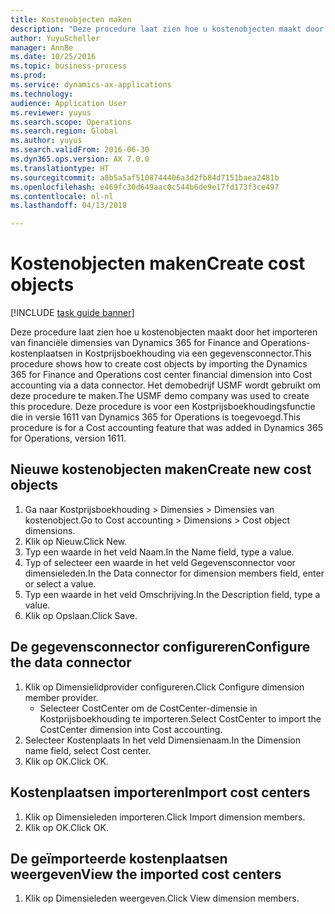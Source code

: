 ```yaml
--- 
title: Kostenobjecten maken
description: "Deze procedure laat zien hoe u kostenobjecten maakt door het importeren van financiële dimensies van Dynamics 365 for Finance and Operations-kostenplaatsen in Kostprijsboekhouding via een gegevensconnector."
author: YuyuScheller
manager: AnnBe
ms.date: 10/25/2016
ms.topic: business-process
ms.prod: 
ms.service: dynamics-ax-applications
ms.technology: 
audience: Application User
ms.reviewer: yuyus
ms.search.scope: Operations
ms.search.region: Global
ms.author: yuyus
ms.search.validFrom: 2016-06-30
ms.dyn365.ops.version: AX 7.0.0
ms.translationtype: HT
ms.sourcegitcommit: a8b5a5af5108744406a3d2fb84d7151baea2481b
ms.openlocfilehash: e469fc30d649aac0c544b6de9e17fd173f3ce497
ms.contentlocale: nl-nl
ms.lasthandoff: 04/13/2018

---
```

# <a name="create-cost-objects"></a><span data-ttu-id="fda4d-103">Kostenobjecten maken</span><span class="sxs-lookup"><span data-stu-id="fda4d-103">Create cost objects</span></span> 

[!INCLUDE [task guide banner](../../includes/task-guide-banner.md)]

<span data-ttu-id="fda4d-104">Deze procedure laat zien hoe u kostenobjecten maakt door het importeren van financiële dimensies van Dynamics 365 for Finance and Operations-kostenplaatsen in Kostprijsboekhouding via een gegevensconnector.</span><span class="sxs-lookup"><span data-stu-id="fda4d-104">This procedure shows how to create cost objects by importing the Dynamics 365 for Finance and Operations cost center financial dimension into Cost accounting via a data connector.</span></span> <span data-ttu-id="fda4d-105">Het demobedrijf USMF wordt gebruikt om deze procedure te maken.</span><span class="sxs-lookup"><span data-stu-id="fda4d-105">The USMF demo company was used to create this procedure.</span></span> <span data-ttu-id="fda4d-106">Deze procedure is voor een Kostprijsboekhoudingsfunctie die in versie 1611 van Dynamics 365 for Operations is toegevoegd.</span><span class="sxs-lookup"><span data-stu-id="fda4d-106">This procedure is for a Cost accounting feature that was added in Dynamics 365 for Operations, version 1611.</span></span>


## <a name="create-new-cost-objects"></a><span data-ttu-id="fda4d-107">Nieuwe kostenobjecten maken</span><span class="sxs-lookup"><span data-stu-id="fda4d-107">Create new cost objects</span></span>
1. <span data-ttu-id="fda4d-108">Ga naar Kostprijsboekhouding > Dimensies > Dimensies van kostenobject.</span><span class="sxs-lookup"><span data-stu-id="fda4d-108">Go to Cost accounting > Dimensions > Cost object dimensions.</span></span>
2. <span data-ttu-id="fda4d-109">Klik op Nieuw.</span><span class="sxs-lookup"><span data-stu-id="fda4d-109">Click New.</span></span>
3. <span data-ttu-id="fda4d-110">Typ een waarde in het veld Naam.</span><span class="sxs-lookup"><span data-stu-id="fda4d-110">In the Name field, type a value.</span></span>
4. <span data-ttu-id="fda4d-111">Typ of selecteer een waarde in het veld Gegevensconnector voor dimensieleden.</span><span class="sxs-lookup"><span data-stu-id="fda4d-111">In the Data connector for dimension members field, enter or select a value.</span></span>
5. <span data-ttu-id="fda4d-112">Typ een waarde in het veld Omschrijving.</span><span class="sxs-lookup"><span data-stu-id="fda4d-112">In the Description field, type a value.</span></span>
6. <span data-ttu-id="fda4d-113">Klik op Opslaan.</span><span class="sxs-lookup"><span data-stu-id="fda4d-113">Click Save.</span></span>

## <a name="configure-the-data-connector"></a><span data-ttu-id="fda4d-114">De gegevensconnector configureren</span><span class="sxs-lookup"><span data-stu-id="fda4d-114">Configure the data connector</span></span>
1. <span data-ttu-id="fda4d-115">Klik op Dimensielidprovider configureren.</span><span class="sxs-lookup"><span data-stu-id="fda4d-115">Click Configure dimension member provider.</span></span>
    * <span data-ttu-id="fda4d-116">Selecteer CostCenter om de CostCenter-dimensie in Kostprijsboekhouding te importeren.</span><span class="sxs-lookup"><span data-stu-id="fda4d-116">Select CostCenter to import the CostCenter dimension into Cost accounting.</span></span>  
2. <span data-ttu-id="fda4d-117">Selecteer Kostenplaats In het veld Dimensienaam.</span><span class="sxs-lookup"><span data-stu-id="fda4d-117">In the Dimension name field, select Cost center.</span></span>
3. <span data-ttu-id="fda4d-118">Klik op OK.</span><span class="sxs-lookup"><span data-stu-id="fda4d-118">Click OK.</span></span>

## <a name="import-cost-centers"></a><span data-ttu-id="fda4d-119">Kostenplaatsen importeren</span><span class="sxs-lookup"><span data-stu-id="fda4d-119">Import cost centers</span></span>
1. <span data-ttu-id="fda4d-120">Klik op Dimensieleden importeren.</span><span class="sxs-lookup"><span data-stu-id="fda4d-120">Click Import dimension members.</span></span>
2. <span data-ttu-id="fda4d-121">Klik op OK.</span><span class="sxs-lookup"><span data-stu-id="fda4d-121">Click OK.</span></span>

## <a name="view-the-imported-cost-centers"></a><span data-ttu-id="fda4d-122">De geïmporteerde kostenplaatsen weergeven</span><span class="sxs-lookup"><span data-stu-id="fda4d-122">View the imported cost centers</span></span>
1. <span data-ttu-id="fda4d-123">Klik op Dimensieleden weergeven.</span><span class="sxs-lookup"><span data-stu-id="fda4d-123">Click View dimension members.</span></span>


